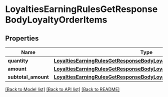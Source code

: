 # LoyaltiesEarningRulesGetResponseBodyLoyaltyOrderItems


## Properties
Name | Type | Description | Notes
------------ | ------------- | ------------- | -------------
**quantity** | [**LoyaltiesEarningRulesGetResponseBodyLoyaltyOrderItemsQuantity**](LoyaltiesEarningRulesGetResponseBodyLoyaltyOrderItemsQuantity.md) |  | [optional] 
**amount** | [**LoyaltiesEarningRulesGetResponseBodyLoyaltyOrderItemsAmount**](LoyaltiesEarningRulesGetResponseBodyLoyaltyOrderItemsAmount.md) |  | [optional] 
**subtotal_amount** | [**LoyaltiesEarningRulesGetResponseBodyLoyaltyOrderItemsSubtotalAmount**](LoyaltiesEarningRulesGetResponseBodyLoyaltyOrderItemsSubtotalAmount.md) |  | [optional] 

[[Back to Model list]](../README.md#documentation-for-models) [[Back to API list]](../README.md#documentation-for-api-endpoints) [[Back to README]](../README.md)


